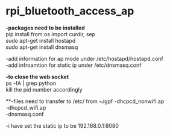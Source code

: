 # rpi_bluetooth_access_ap

**-packages need to be installed**  
pip install from os import curdir, sep  
sudo apt-get install hostapd  
sudo apt-get install dnsmasq  

-add information for ap mode under /etc/hostapd/hostapd.conf  
-add infroamtion for static ip under /etc/dnsmasq.conf  


**-to close the web socket**   
ps -fA | grep python  
kill the pid number accordingly  
 
**-files need to transfer to /etc/ from ~/gpf
-dhcpcd_nonwifi.ap  
-dhcpcd_wifi.ap  
-dnsmasq.conf  


-i have set the static ip to be 192.168.0.1:8080   
